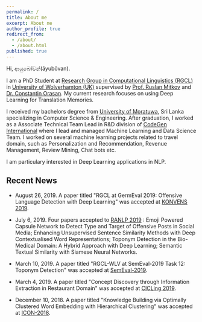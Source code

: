 ```yaml
---
permalink: /
title: About me
excerpt: About me
author_profile: true
redirect_from:
  - /about/
  - /about.html
published: true
---
```


Hi, ආයුබෝවන්(āyubōvan).

I am a PhD Student at [Research Group in Computational Linguistics (RGCL)](http://rgcl.wlv.ac.uk/) in [University of Wolverhamton (UK)](https://www.wlv.ac.uk/) supervised by [Prof. Ruslan Mitkov](https://www.wlv.ac.uk/research/institutes-and-centres/riilp---research-institute-in-information-and-lan/research-group-of-computational-linguistics/staff-at-rgcl/professor-mitkov/) and [Dr. Constantin Orasan](http://pers-www.wlv.ac.uk/~in6093/). My current research focuses on using Deep Learning for Translation Memories.

I received my bachelors degree from [University of Moratuwa](https://www.mrt.ac.lk/web/), Sri Lanka specializing in Computer Science & Engineering. After graduation, I worked as a Associate Technical Team Lead in R&D division of [CodeGen International](http://www.codegen.co.uk/) where I lead and managed Machine Learning and Data Science Team. I worked on several machine learning projects related to travel domain, such as Personalization and Recommendation, Revenue Management, Review Mining, Chat bots etc. 

I am particulary interested in Deep Learning applications in NLP. 


## Recent News

* August 26, 2019. A paper titled "RGCL at GermEval 2019: Offensive Language Detection with Deep Learning" was accepted at [KONVENS 2019](https://2019.konvens.org/).

* July 6, 2019. Four papers accepted to [RANLP 2019](http://lml.bas.bg/ranlp2019/accepted.php) : Emoji Powered Capsule Network to Detect Type and Target of Offensive Posts in Social Media; Enhancing Unsupervised Sentence Similarity Methods with Deep Contextualised Word Representations; Toponym Detection in the Bio-Medical Domain: A Hybrid Approach with Deep Learning; Semantic Textual Similarity with Siamese Neural Networks.

* March 10, 2019. A paper titled "RGCL-WLV at SemEval-2019 Task 12: Toponym Detection" was accepted at [SemEval-2019](http://alt.qcri.org/semeval2019/).

* March 4, 2019. A paper titled "Concept Discovery through Information Extraction in Restaurant Domain" was accepted at [CICLing 2019](https://www.cicling.org/2019/).

* December 10, 2018. A paper titled "Knowledge Building via Optimally Clustered Word Embedding with Hierarchical Clustering" was accepted at [ICON-2018](https://ltrc.iiit.ac.in/icon2018/).

